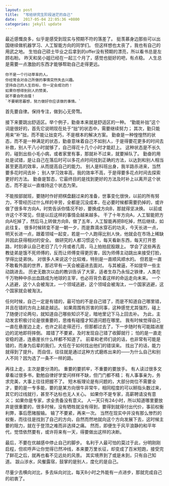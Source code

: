 ```yaml
---
layout: post
title:  "写给研究生阶段迷茫的自己"
date:   2017-05-04 22:05:36 +0800
categories: jekyll update
---
```

最近感慨良多，似乎是感受到现实与预期不符的落差了。
挺羡慕身边那些可以出国继续做机器学习、人工智能方向的同学们。
但这样想也太丧了，我也有自己的用武之地。
生怕自己硕士毕业之后拿到的offer没有预期的漂亮，所以看书总是左顾右盼。
昨天和吴小姐已经在一起三个月了，感觉也挺好的吧，有点稳。
人生总是需要一点激励的东西才能够帮助自己走得更远。


    你不是一个行动草率的人。
    你经常会对自己所做的事情突然失去兴趣。
    坚持自己的人生目标，你一定会成功的！
    如果你想得到别人的赞美，
    就不要自吹自擂！
    `不要朝思暮想，努力做好你应该做的事情。`

首先要自律。保持专注，做到心无旁骛。


接下来要跳出舒适区。举个例子，勤奋本来就是舒适区的一种。
“勤能补拙”这个词是很好的，首先它说明现在处于“拙”的状态中，需要继续努力；
其次，勤只能用来“补”拙，而不能让拙变巧，不是根本的解决方案。
勤奋是一种惶惶然的状态，而不是一种满足的状态，勤奋意味着自己不如别人，于是得要花更多的时间去补救，别人干八小时就够了，自己得花十几个小时才能赶上。
这种状态是不长久的，碰到出些小毛小病，或者家里有事，那就补不过来，就要掉队了。
勤奋的用处是试错，是让自己在落后时可以多花点时间找到正确的方法，以达到和别人相当甚至更高的效率，从而提高自己的能力。
别人是科班出身，我半路杀进来，当然要多花时间去补；
别人学习效率高，我的效率不高，于是得要多花点时间去探索更好的方法。
勤奋是暂态，它最终目的是找到更好的方法及时补上以离开这个状态，而不是以一直维持这个状态为荣。


不能按部就班，要随时作好把棋盘翻过来的准备，世事变化很快，以前的所有努力，不管经历过什么样的辛劳，全都是沉没成本，在必要时候都需要扔掉的，或许做了很多年方向A，时势告诉你情况不妙，要换成方向B，那就得坚决换。
以前或许这个不常见，但是以后这样的事情会越来越多。
干了十年方向A，人工智能把方向A吃掉了，然后马上转做方向B，做了五年，人工智能再把B吃掉，然后继续，如此往复。
很多时候转变不是一朝一夕，而是靠滴水穿石的功夫，今天长进一点，明天长进一点，跟着领域一起变，若是一个人跑得比别人快，他就会在市场上稀缺并因此获得相对的安全。
做研究的人都习惯这个，每天看新东西，每天打开思路，时刻承认自己老旧了几个月或者几周，马上拍拍屁股跟上。
学会了这些再去教徒弟是饿不死师傅的，反而让师傅变得更厉害，因为师傅主动跳出来接受打脸，学得比徒弟快。
对很多人来说这个比较难，特别是一直顺风顺水的。
但若是一直不敢看外面的世界，那迟早有一天会被逼进去面对。
与其被逼，不如提早一些主动跳进去。
历史无数次以血的教训告诉了大家，适者生存乃永恒之铁律，人类在千万物种中杀出血路成为地球的主宰，也必将背负着这样的命运走向未来。
一个人逃避，这个人会被淘汰，一个领域逃避，这个领域会被淘汰，一个国家逃避，这个国家就会被淘汰。


任何时候，自己一定是有错的，最可怕的不是自己错了，而是不知道自己哪里错，并且在错的方向上越走越远。
如果周围有厉害的同事，这种感觉尤其强烈，碰上了随便讨论两句，就知道自己哪些知识不足，暗地里记下马上回去补。
为此，主动发言积极讨论是很重要的，思维有碰撞才知道问题在哪里。
我有时候觉得自己一直在悬崖边上走，也许之前走得还行，但那都过去了，下一步随时有可能踏进崖边的泥地即将摔倒。
踏错了不要紧，及时发现自己错了收脚就行；
怕的是一直走安稳的道，连悬崖长什么样都不知道了。
前辈和老师们说的话，也非常有可能是错的，而身为后辈的我们，大任在于如何找出他们的错误来。
找出了的话，能力就得到了提升。
而自信，往往就是通过这种方式磨练出来的——为什么自己和别人不同？因为选了一条不一样的路。


再往上走，主次是要分清的。
重要的要抓牢，不重要的要放手。
有人读过很多文章看过很多书，勤勉自律好学爱问样样不缺，但门门都不精；
有人事事亲为，务求完美，大事上往往把握不了。
短木板理论是有问题的，大部分岗位不需要全才，要的是一专多能，要的是某方向很牛非常牛，相同程度的可以掰指头数过来，其它的过线就行，甚至不达标也无人关心。
如果你不是专家，高薪聘请没有意义；
如果你是专家，求全责备没有意义。
人一天只有24小时，所以知道哪里要放弃是很重要的，很多时候，没有牺牲就没有得到，要得到就得付出代价，事前权衡利弊，事后愿赌服输。
输了不要紧，再来一次。
当然在现实中并没有那么惨烈的权衡，而往往是找到了自己的方向，自然而然地就向这个方向发展下去，这时候主要的阻力，就在于登顶之难而非选择之痛。
然而，即便生于风平浪静的和平年代，觉悟依然要有，或许将来有一天，得要做出这样的决断。


最后，不要在优越感中停止自己的脚步。
名利于人最可怕的莫过于此，分明刚刚启程，但欢呼声让你觉得已然冲线，本来要万里长征，却变成了百米短跑，接受完了鲜花之后，就再也看不见远处的风景。
其实境界到了或是未到，只有自己知道。
跋山涉水，风餐露宿，鼓掌的是别人，度化的是自己。


尽量少去横向对比，多去纵向对比，每天8小时之外能有一点进步，那就完成自己的初衷了。
